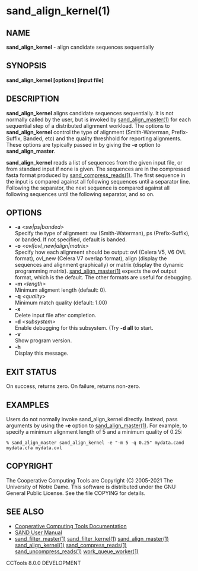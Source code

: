 






















# sand_align_kernel(1)

## NAME
**sand_align_kernel** - align candidate sequences sequentially

## SYNOPSIS
**sand_align_kernel [options] [input file]**

## DESCRIPTION

**sand_align_kernel** aligns candidate sequences sequentially.
It is not normally called by the user, but is invoked by
[sand_align_master(1)](sand_align_master.md) for each sequential step of a distributed
alignment workload.  The options to **sand_align_kernel** control
the type of alignment (Smith-Waterman, Prefix-Suffix, Banded, etc)
and the quality threshhold for reporting alignments.  These options
are typically passed in by giving the **-e** option to **sand_align_master**.

**sand_align_kernel** reads a list of sequences
from the given input file, or from standard input if none is given.
The sequences are in the compressed fasta format produced
by [sand_compress_reads(1)](sand_compress_reads.md).  The first sequence in the input
is compared against all following sequences until a separator line.
Following the separator, the next sequence is compared against
all following sequences until the following separator, and so on.

## OPTIONS


- **-a** _&lt;sw|ps|banded&gt;_<br />Specify the type of alignment: sw (Smith-Waterman), ps (Prefix-Suffix), or banded.  If not specified, default is banded.
- **-o** _&lt;ovl|ovl_new|align|matrix&gt;_<br />Specify how each alignment should be output: ovl (Celera V5, V6 OVL format), ovl_new (Celera V7 overlap format), align (display the sequences and alignment graphically) or matrix (display the dynamic programming matrix).  [sand_align_master(1)](sand_align_master.md) expects the ovl output format, which is the default.  The other formats are useful for debugging.
- **-m** _&lt;length&gt;_<br />Minimum aligment length (default: 0).
- **-q** _&lt;quality&gt;_<br />Minimum match quality (default: 1.00)
- **-x**<br />Delete input file after completion.
- **-d** _&lt;subsystem&gt;_<br />Enable debugging for this subsystem.  (Try **-d all** to start.
- **-v**<br />Show program version.
- **-h**<br />Display this message.


## EXIT STATUS
On success, returns zero.  On failure, returns non-zero.

## EXAMPLES

Users do not normally invoke sand_align_kernel directly.  Instead, pass arguments by using the **-e** option to [sand_align_master(1)](sand_align_master.md).  For example, to specify a minimum alignment length of 5 and a minimum quality of 0.25:

```
% sand_align_master sand_align_kernel -e "-m 5 -q 0.25" mydata.cand mydata.cfa mydata.ovl
```

## COPYRIGHT

The Cooperative Computing Tools are Copyright (C) 2005-2021 The University of Notre Dame.  This software is distributed under the GNU General Public License.  See the file COPYING for details.

## SEE ALSO


- [Cooperative Computing Tools Documentation]("../index.html")
- [SAND User Manual]("../sand.html")
- [sand_filter_master(1)](sand_filter_master.md)  [sand_filter_kernel(1)](sand_filter_kernel.md)  [sand_align_master(1)](sand_align_master.md)  [sand_align_kernel(1)](sand_align_kernel.md)  [sand_compress_reads(1)](sand_compress_reads.md)  [sand_uncompress_reads(1)](sand_uncompress_reads.md)  [work_queue_worker(1)](work_queue_worker.md)


CCTools 8.0.0 DEVELOPMENT
